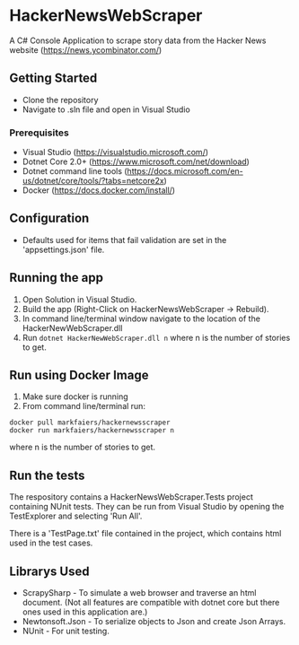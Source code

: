 # HackerNewsWebScraper

A C# Console Application to scrape story data from the Hacker News website (https://news.ycombinator.com/)

## Getting Started

* Clone the repository 
* Navigate to .sln file and open in Visual Studio

### Prerequisites

* Visual Studio (https://visualstudio.microsoft.com/)
* Dotnet Core 2.0+ (https://www.microsoft.com/net/download)
* Dotnet command line tools (https://docs.microsoft.com/en-us/dotnet/core/tools/?tabs=netcore2x)
* Docker (https://docs.docker.com/install/)

## Configuration 

* Defaults used for items that fail validation are set in the 'appsettings.json' file.

## Running the app

1) Open Solution in Visual Studio.
2) Build the app (Right-Click on HackerNewsWebScraper -> Rebuild).
3) In command line/terminal window navigate to the location of the HackerNewWebScraper.dll
4) Run ``` dotnet HackerNewWebScraper.dll n ``` where n is the number of stories to get.

## Run using Docker Image

1) Make sure docker is running
2) From command line/terminal run:
``` 
docker pull markfaiers/hackernewsscraper
docker run markfaiers/hackernewsscraper n
```
where n is the number of stories to get.

## Run the tests
The respository contains a HackerNewsWebScraper.Tests project containing NUnit tests. 
They can be run from Visual Studio by opening the TestExplorer and selecting 'Run All'.

There is a 'TestPage.txt' file contained in the project, which contains html used in the test cases.

## Librarys Used

* ScrapySharp - To simulate a web browser and traverse an html document. (Not all features are compatible with dotnet core but there ones used in this application are.)
* Newtonsoft.Json - To serialize objects to Json and create Json Arrays.
* NUnit - For unit testing.

